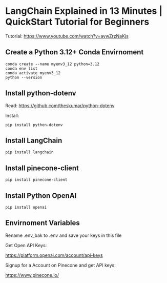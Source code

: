 # LangChain Explained in 13 Minutes | QuickStart Tutorial for Beginners

Tutorial: https://www.youtube.com/watch?v=aywZrzNaKjs

## Create a Python 3.12+ Conda Envirnoment 

    conda create --name myenv3_12 python=3.12
    conda env list
    conda activate myenv3_12
    python --version


## Install python-dotenv    

Read: https://github.com/theskumar/python-dotenv

Install:

    pip install python-dotenv

## Install LangChain

    pip install langchain


## Install pinecone-client

    pip install pinecone-client

## Install Python OpenAI

    pip install openai

## Envirnoment Variables

Rename .env_bak to .env and save your keys in this file

Get Open API Keys:

https://platform.openai.com/account/api-keys 

Signup for a Account on Pinecone and get API keys:

https://www.pinecone.io/ 
    